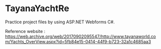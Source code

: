 # TayanaYachtRe
Practice project files by using ASP.NET Webforms C#.  

Reference website :  
https://web.archive.org/web/20170902095547/http://www.tayanaworld.com/Yachts_OverView.aspx?id=5fb84e15-0414-44f9-b723-32a1c4685aa3
